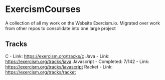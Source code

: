 # ExercismCourses
A collection of all my work on the Website Exercism.io. Migrated over work from other repos to consolidate into one large project

## Tracks
C
    - Link: https://exercism.org/tracks/c
Java
    - Link: https://exercism.org/tracks/java
Javascript
    - Completed: 7/142
    - Link: https://exercism.org/tracks/javascript
Racket
    - Link: https://exercism.org/tracks/racket